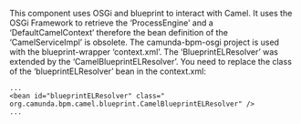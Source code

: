 This component uses OSGi and blueprint to interact with Camel. It uses the OSGi Framework to retrieve the ‘ProcessEngine’ and a ‘DefaultCamelContext’ therefore the bean definition of the ‘CamelServiceImpl’ is obsolete.
The camunda-bpm-osgi project is used with the blueprint-wrapper ‘context.xml’. The ‘BlueprintELResolver’ was extended by the ‘CamelBlueprintELResolver’. You need to replace the class of the ‘blueprintELResolver’ bean in the context.xml:
```
...
<bean id="blueprintELResolver" class=" org.camunda.bpm.camel.blueprint.CamelBlueprintELResolver" />
...
```
